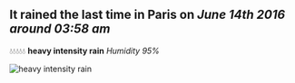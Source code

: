 ## It rained the last time in Paris on *June 14th 2016 around 03:58 am*
💧💧💧💧💧  **heavy intensity rain** *Humidity 95%*

![heavy intensity rain](http://openweathermap.org/img/w/10n.png)

